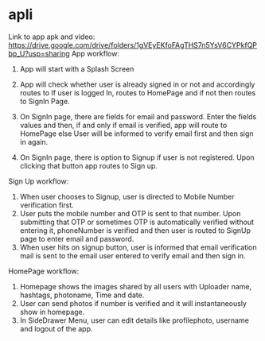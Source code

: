 # apli
Link to app apk and video: https://drive.google.com/drive/folders/1gVEyEKfoFAgTHS7n5YsV6CYPkfQPbp_U?usp=sharing
App workflow:

1) App will start with a Splash Screen
2) App will check whether user is already signed in or not and accordingly routes to
   If user is logged In, routes to HomePage and if not then routes to SignIn Page.

3) On SignIn page, there are fields for email and password. Enter the fields values and then,
    if and only if email is verified, app will route to HomePage else User will be informed to
    verify email first and then sign in again.

4) On SignIn page, there is option to Signup if user is not registered. Upon clicking that button
    app routes to Sign up.

Sign Up workflow:
1) When user chooses to Signup, user is directed to Mobile Number verification first.
2) User puts the mobile number and OTP is sent to that number. Upon submitting that OTP or
    sometimes OTP is automatically verified without entering it,
   phoneNumber is verified and then user is routed to SignUp page to enter email and password.
3) When user hits on signup button, user is informed that email verification mail is sent to the
    email user entered to verify email and then sign in.

HomePage workflow:
1) Homepage shows the images shared by all users with Uploader name, hashtags, photoname, Time and date.
2) User can send photos if number is verified and it will instantaneously show in homepage.
3) In SideDrawer Menu, user can edit details like profilephoto, username and logout of the app.





